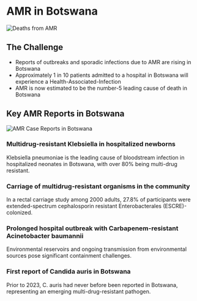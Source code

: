 # AMR in Botswana

![Deaths from AMR](amr-deaths-graph.png)

## The Challenge

- Reports of outbreaks and sporadic infections due to AMR are rising in Botswana
- Approximately 1 in 10 patients admitted to a hospital in Botswana will experience a Health-Associated-Infection
- AMR is now estimated to be the number-5 leading cause of death in Botswana

## Key AMR Reports in Botswana

![AMR Case Reports in Botswana](case-reports.png)

### Multidrug-resistant Klebsiella in hospitalized newborns
Klebsiella pneumoniae is the leading cause of bloodstream infection in hospitalized neonates in Botswana, with over 80% being multi-drug resistant.

### Carriage of multidrug-resistant organisms in the community
In a rectal carriage study among 2000 adults, 27.8% of participants were extended-spectrum cephalosporin resistant Enterobacterales (ESCRE)-colonized.

### Prolonged hospital outbreak with Carbapenem-resistant Acinetobacter baumannii
Environmental reservoirs and ongoing transmission from environmental sources pose significant containment challenges.

### First report of Candida auris in Botswana
Prior to 2023, C. auris had never before been reported in Botswana, representing an emerging multi-drug-resistant pathogen.
